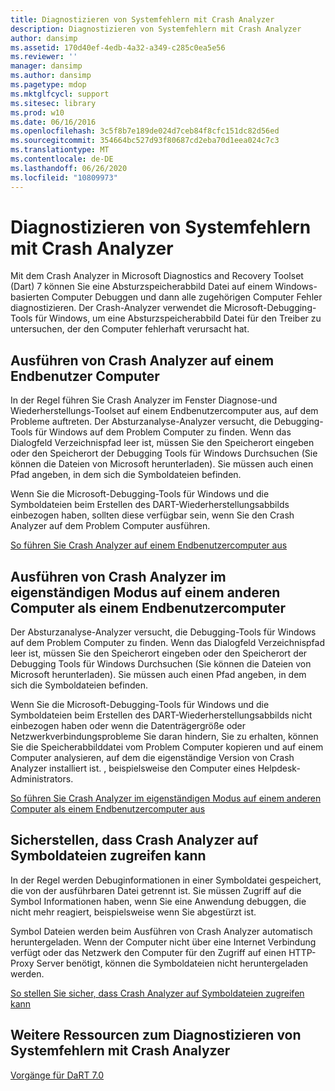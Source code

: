 ```yaml
---
title: Diagnostizieren von Systemfehlern mit Crash Analyzer
description: Diagnostizieren von Systemfehlern mit Crash Analyzer
author: dansimp
ms.assetid: 170d40ef-4edb-4a32-a349-c285c0ea5e56
ms.reviewer: ''
manager: dansimp
ms.author: dansimp
ms.pagetype: mdop
ms.mktglfcycl: support
ms.sitesec: library
ms.prod: w10
ms.date: 06/16/2016
ms.openlocfilehash: 3c5f8b7e189de024d7ceb84f8cfc151dc82d56ed
ms.sourcegitcommit: 354664bc527d93f80687cd2eba70d1eea024c7c3
ms.translationtype: MT
ms.contentlocale: de-DE
ms.lasthandoff: 06/26/2020
ms.locfileid: "10809973"
---
```

# Diagnostizieren von Systemfehlern mit Crash Analyzer


Mit dem Crash Analyzer in Microsoft Diagnostics and Recovery Toolset (Dart) 7 können Sie eine Absturzspeicherabbild Datei auf einem Windows-basierten Computer Debuggen und dann alle zugehörigen Computer Fehler diagnostizieren. Der Crash-Analyzer verwendet die Microsoft-Debugging-Tools für Windows, um eine Absturzspeicherabbild Datei für den Treiber zu untersuchen, der den Computer fehlerhaft verursacht hat.

## Ausführen von Crash Analyzer auf einem Endbenutzer Computer


In der Regel führen Sie Crash Analyzer im Fenster Diagnose-und Wiederherstellungs-Toolset auf einem Endbenutzercomputer aus, auf dem Probleme auftreten. Der Absturzanalyse-Analyzer versucht, die Debugging-Tools für Windows auf dem Problem Computer zu finden. Wenn das Dialogfeld Verzeichnispfad leer ist, müssen Sie den Speicherort eingeben oder den Speicherort der Debugging Tools für Windows Durchsuchen (Sie können die Dateien von Microsoft herunterladen). Sie müssen auch einen Pfad angeben, in dem sich die Symboldateien befinden.

Wenn Sie die Microsoft-Debugging-Tools für Windows und die Symboldateien beim Erstellen des DART-Wiederherstellungsabbilds einbezogen haben, sollten diese verfügbar sein, wenn Sie den Crash Analyzer auf dem Problem Computer ausführen.

[So führen Sie Crash Analyzer auf einem Endbenutzercomputer aus](how-to-run-the-crash-analyzer-on-an-end-user-computer-dart-7.md)

## Ausführen von Crash Analyzer im eigenständigen Modus auf einem anderen Computer als einem Endbenutzercomputer


Der Absturzanalyse-Analyzer versucht, die Debugging-Tools für Windows auf dem Problem Computer zu finden. Wenn das Dialogfeld Verzeichnispfad leer ist, müssen Sie den Speicherort eingeben oder den Speicherort der Debugging Tools für Windows Durchsuchen (Sie können die Dateien von Microsoft herunterladen). Sie müssen auch einen Pfad angeben, in dem sich die Symboldateien befinden.

Wenn Sie die Microsoft-Debugging-Tools für Windows und die Symboldateien beim Erstellen des DART-Wiederherstellungsabbilds nicht einbezogen haben oder wenn die Datenträgergröße oder Netzwerkverbindungsprobleme Sie daran hindern, Sie zu erhalten, können Sie die Speicherabbilddatei vom Problem Computer kopieren und auf einem Computer analysieren, auf dem die eigenständige Version von Crash Analyzer installiert ist. , beispielsweise den Computer eines Helpdesk-Administrators.

[So führen Sie Crash Analyzer im eigenständigen Modus auf einem anderen Computer als einem Endbenutzercomputer aus](how-to-run-the-crash-analyzer-in-stand-alone-mode-on-a-computer-other-than-an-end-user-computer-dart-7.md)

## Sicherstellen, dass Crash Analyzer auf Symboldateien zugreifen kann


In der Regel werden Debuginformationen in einer Symboldatei gespeichert, die von der ausführbaren Datei getrennt ist. Sie müssen Zugriff auf die Symbol Informationen haben, wenn Sie eine Anwendung debuggen, die nicht mehr reagiert, beispielsweise wenn Sie abgestürzt ist.

Symbol Dateien werden beim Ausführen von Crash Analyzer automatisch heruntergeladen. Wenn der Computer nicht über eine Internet Verbindung verfügt oder das Netzwerk den Computer für den Zugriff auf einen HTTP-Proxy Server benötigt, können die Symboldateien nicht heruntergeladen werden.

[So stellen Sie sicher, dass Crash Analyzer auf Symboldateien zugreifen kann](how-to-ensure-that-crash-analyzer-can-access-symbol-files-dart-7.md)

## Weitere Ressourcen zum Diagnostizieren von Systemfehlern mit Crash Analyzer


[Vorgänge für DaRT 7.0](operations-for-dart-70-new-ia.md)

 

 





